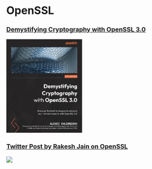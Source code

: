 # OpenSSL

### [Demystifying Cryptography with OpenSSL 3.0](bookmarks/books/9781800560345.md)
[<img alt="9781800560345" src="covers/9781800560345.jpg" width="200"/>](bookmarks/books/9781800560345.md)

### [Twitter Post by Rakesh Jain on OpenSSL](bookmarks/sites/twitter-post-by-rakesh-jain-on-openssl.md)
[<img src="covers/twitter.jpg" width="200"/>](bookmarks/sites/twitter-post-by-rakesh-jain-on-openssl.md)
